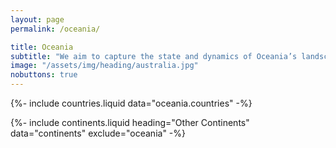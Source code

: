 ```yaml
---
layout: page
permalink: /oceania/

title: Oceania
subtitle: "We aim to capture the state and dynamics of Oceania’s landscape."
image: "/assets/img/heading/australia.jpg"
nobuttons: true
---
```


{%-
include countries.liquid
data="oceania.countries"
-%}

{%-
include continents.liquid
heading="Other Continents"
data="continents"
exclude="oceania"
-%}